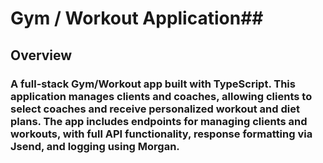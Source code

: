 # Gym / Workout Application##
## Overview
### A full-stack Gym/Workout app built with TypeScript. This application manages clients and coaches, allowing clients to select coaches and receive personalized workout and diet plans. The app includes endpoints for managing clients and workouts, with full API functionality, response formatting via Jsend, and logging using Morgan.
